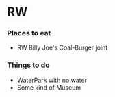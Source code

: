 # RW

### Places to eat
  - RW Billy Joe's Coal-Burger joint

### Things to do
  - WaterPark with no water
  - Some kind of Museum

### 
